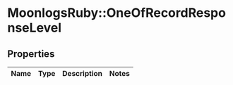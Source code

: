 # MoonlogsRuby::OneOfRecordResponseLevel

## Properties
Name | Type | Description | Notes
------------ | ------------- | ------------- | -------------

